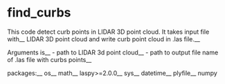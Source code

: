 # find_curbs
This code detect curb points in LIDAR 3D point cloud. It takes input file with__
LIDAR 3D point cloud and write curb point cloud in .las file.__

Arguments is__
    - path to LIDAR 3d point cloud__
    - path to output file name of .las file with curbs points__

packages:__
  os__
  math__
  laspy>=2.0.0__
  sys__
  datetime__
  plyfile__
  numpy
